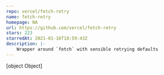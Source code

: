 ```yaml
---
repo: vercel/fetch-retry
name: fetch-retry
homepage: NA
url: https://github.com/vercel/fetch-retry
stars: 223
starredAt: 2021-01-16T18:59:43Z
description: |-
    Wrapper around `fetch` with sensible retrying defaults
---
```


[object Object]
